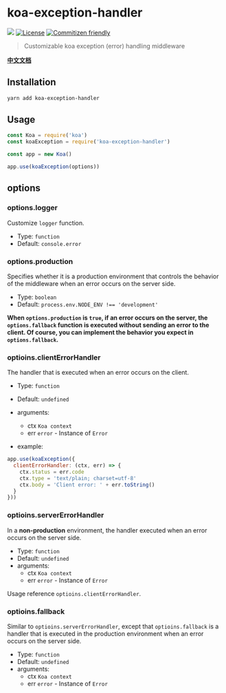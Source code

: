 # koa-exception-handler

[![](https://img.shields.io/npm/v/koa-exception-handler.svg)](https://www.npmjs.com/package/koa-exception-handler)
<a href="https://github.com/vuese/vuese"><img src="https://img.shields.io/github/license/vuese/vuese.svg" alt="License"/></a>
<a href="http://commitizen.github.io/cz-cli/"><img src="https://img.shields.io/badge/commitizen-friendly-brightgreen.svg" alt="Commitizen friendly"/></a>

> Customizable koa exception (error) handling middleware

[**中文文档**](./README.zh-CN.md)

## Installation

```sh
yarn add koa-exception-handler
```

## Usage

```js
const Koa = require('koa')
const koaException = require('koa-exception-handler')

const app = new Koa()

app.use(koaException(options))
```

## options

### options.logger

Customize `logger` function.

- Type: `function`
- Default: `console.error`

### options.production

Specifies whether it is a production environment that controls the behavior of the middleware when an error occurs on the server side.

- Type: `boolean`
- Default: `process.env.NODE_ENV !== 'development'`

**When `options.production` is `true`, if an error occurs on the server, the `options.fallback` function is executed without sending an error to the client. Of course, you can implement the behavior you expect in `options.fallback`.**

### optioins.clientErrorHandler

The handler that is executed when an error occurs on the client.

- Type: `function`
- Default: `undefined`
- arguments:
  - ctx `Koa context`
  - err `error` - Instance of `Error`

- example:

```js
app.use(koaException({
  clientErrorHandler: (ctx, err) => {
    ctx.status = err.code
    ctx.type = 'text/plain; charset=utf-8'
    ctx.body = 'Client error: ' + err.toString()
  }
}))
```

### optioins.serverErrorHandler

In a **non-production** environment, the handler executed when an error occurs on the server side.

- Type: `function`
- Default: `undefined`
- arguments:
  - ctx `Koa context`
  - err `error` - Instance of `Error`

Usage reference `optioins.clientErrorHandler`.

### optioins.fallback

Similar to `optioins.serverErrorHandler`, except that `optioins.fallback` is a handler that is executed in the production environment when an error occurs on the server side.

- Type: `function`
- Default: `undefined`
- arguments:
  - ctx `Koa context`
  - err `error` - Instance of `Error`
